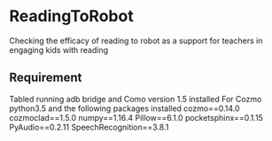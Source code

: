 # ReadingToRobot
Checking the efficacy of reading to robot as a support for teachers in engaging kids with reading



## Requirement

Tabled running adb bridge and Como version 1.5 installed
For Cozmo python3.5 and the following packages installed
cozmo==0.14.0
cozmoclad==1.5.0
numpy==1.16.4
Pillow==6.1.0
pocketsphinx==0.1.15
PyAudio==0.2.11
SpeechRecognition==3.8.1

